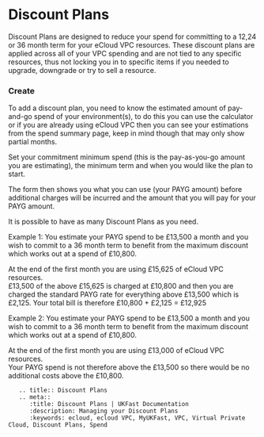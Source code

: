 # Discount Plans
Discount Plans are designed to reduce your spend for committing to a 12,24 or 36 month term for your eCloud VPC resources. These discount plans are applied across all of your VPC spending and are not tied to any specific resources, thus not locking you in to specific items if you needed to upgrade, downgrade or try to sell a resource.

### Create
To add a discount plan, you need to know the estimated amount of pay-and-go spend of your environment(s), to do this you can use the calculator or if you are already using eCloud VPC then you can see your estimations from the spend summary page, keep in mind though that may only show partial months.  

Set your commitment minimum spend (this is the pay-as-you-go amount you are estimating), the minimum term and when you would like the plan to start.  

The form then shows you what you can use (your PAYG amount) before additional charges will be incurred and the amount that you will pay for your PAYG amount.  

It is possible to have as many Discount Plans as you need.  

Example 1:
You estimate your PAYG spend to be £13,500 a month and you wish to commit to a 36 month term to benefit from the maximum discount which works out at a spend of £10,800.   

At the end of the first month you are using £15,625 of eCloud VPC resources.  
£13,500 of the above £15,625 is charged at £10,800 and then you are charged the standard PAYG rate for everything above £13,500 which is £2,125. Your total bill is therefore £10,800 + £2,125 = £12,925  

Example 2:
You estimate your PAYG spend to be £13,500 a month and you wish to commit to a 36 month term to benefit from the maximum discount which works out at a spend of £10,800.   

At the end of the first month you are using £13,000 of eCloud VPC resources.  
Your PAYG spend is not therefore above the £13,500 so there would be no additional costs above the £10,800.   


```eval_rst
   .. title:: Discount Plans
   .. meta::
      :title: Discount Plans | UKFast Documentation
      :description: Managing your Discount Plans
      :keywords: ecloud, ecloud VPC, MyUKFast, VPC, Virtual Private Cloud, Discount Plans, Spend
```